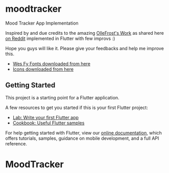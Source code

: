 # moodtracker

Mood Tracker App Implementation

Inspired by and due credits to the amazing [OlleFrost's Work](https://www.reddit.com/user/ollefrost/) as shared here [on Reddit](https://www.reddit.com/r/Design/comments/d18vxo/concept_ui_for_a_mood_tracker_app_went_for/) implemented in Flutter with few improvs :)

Hope you guys will like it. Please give your feedbacks and help me improve this.

- [Wes Fy Fonts downloaded from here](https://www.onlinewebfonts.com/fonts/wes_fy)
- [Icons downloaded from here](https://www.flaticon.com/)

## Getting Started

This project is a starting point for a Flutter application.

A few resources to get you started if this is your first Flutter project:

- [Lab: Write your first Flutter app](https://flutter.dev/docs/get-started/codelab)
- [Cookbook: Useful Flutter samples](https://flutter.dev/docs/cookbook)

For help getting started with Flutter, view our
[online documentation](https://flutter.dev/docs), which offers tutorials,
samples, guidance on mobile development, and a full API reference.
# MoodTracker
